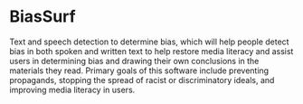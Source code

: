 # BiasSurf
Text and speech detection to determine bias, which will help people detect bias in both spoken and written text to help restore media literacy and assist users in determining bias and drawing their own conclusions in the materials they read. Primary goals of this software include preventing propagands, stopping the spread of racist or discriminatory ideals, and improving media literacy in users.
